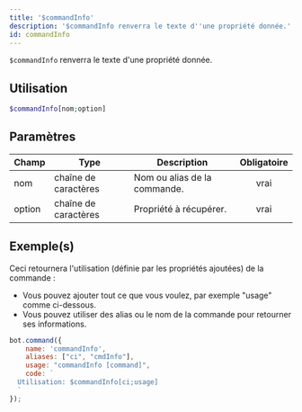 ```yaml
---
title: '$commandInfo'
description: '$commandInfo renverra le texte d''une propriété donnée.'
id: commandInfo
---
```


`$commandInfo` renverra le texte d'une propriété donnée.

## Utilisation

```php
$commandInfo[nom;option]
```

## Paramètres

| Champ  | Type                 | Description                  | Obligatoire |
| ------ | -------------------- | ---------------------------- |:-----------:|
| nom    | chaîne de caractères | Nom ou alias de la commande. |    vrai     |
| option | chaîne de caractères | Propriété à récupérer.       |    vrai     |

## Exemple(s)

Ceci retournera l'utilisation (définie par les propriétés ajoutées) de la commande :

* Vous pouvez ajouter tout ce que vous voulez, par exemple "usage" comme ci-dessous.
* Vous pouvez utiliser des alias ou le nom de la commande pour retourner ses informations.

```javascript
bot.command({
    name: 'commandInfo',
    aliases: ["ci", "cmdInfo"],
    usage: "commandInfo [command]",
    code: `
  Utilisation: $commandInfo[ci;usage]
  `
});
```
